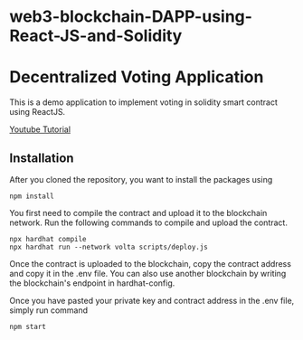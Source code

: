# web3-blockchain-DAPP-using-React-JS-and-Solidity
# Decentralized Voting Application

This is a demo application to implement voting in solidity smart contract using ReactJS. 

[Youtube Tutorial](https://youtu.be/eCn6mHTpuM0)

## Installation

After you cloned the repository, you want to install the packages using

```shell
npm install
```

You first need to compile the contract and upload it to the blockchain network. Run the following commands to compile and upload the contract.

```shell
npx hardhat compile
npx hardhat run --network volta scripts/deploy.js
```

Once the contract is uploaded to the blockchain, copy the contract address and copy it in the .env file. You can also use another blockchain by writing the blockchain's endpoint in hardhat-config.

Once you have pasted your private key and contract address in the .env file, simply run command

```shell
npm start
```
